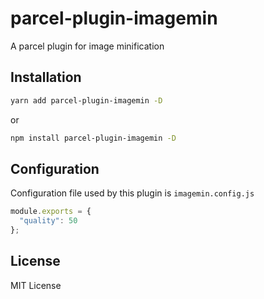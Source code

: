 # parcel-plugin-imagemin
A parcel plugin for image minification

## Installation
```bash
yarn add parcel-plugin-imagemin -D
```
or
```bash
npm install parcel-plugin-imagemin -D
```

## Configuration
Configuration file used by this plugin is `imagemin.config.js`
```Javascript
module.exports = {
  "quality": 50
};
```

## License
MIT License
